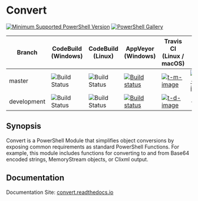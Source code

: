 # Convert

[![Minimum Supported PowerShell Version][powershell-minimum]][powershell-github]
[![PowerShell Gallery][psgallery-img]][psgallery-site]

[powershell-minimum]: https://img.shields.io/badge/PowerShell-5.1+-blue.svg
[powershell-github]:  https://github.com/PowerShell/PowerShell
[psgallery-img]:      https://img.shields.io/powershellgallery/dt/Convert.svg
[psgallery-site]:     https://www.powershellgallery.com/packages/Convert

Branch      | CodeBuild (Windows)           | CodeBuild (Linux)           | AppVeyor (Windows)                       | Travis CI (Linux / macOS) | Read the Docs              |
---         | ---                           | ---                         | ---                                      | ---                       | ---                        |
master      | ![Build Status][cb-m-windows] | ![Build Status][cb-m-linux] | [![Build status][av-m-image]][av-m-site] | [![t-m-image][]][t-site]  | [![rtd-image][]][rtd-site] |
development | ![Build Status][cb-d-windows] | ![Build Status][cb-d-linux] | [![Build status][av-d-image]][av-d-site] | [![t-d-image][]][t-site]  | ---                        |

[cb-m-windows]:        https://codebuild.us-west-2.amazonaws.com/badges?uuid=eyJlbmNyeXB0ZWREYXRhIjoidFJnVXpTYzFvTEJwdWlmbmIyRmduRktWSVVCeldLQzJqYURuOUpYV0tkK2w1eS9KQXJ4K2Y5TWd4VFF1R1RJOWE2S0JXLzZ3MmhLMEV6R083NTAwUTk0PSIsIml2UGFyYW1ldGVyU3BlYyI6IjE1eVJ6bkcrOFhtUk04aFIiLCJtYXRlcmlhbFNldFNlcmlhbCI6MX0%3D&branch=master
[cb-m-linux]:          https://codebuild.us-west-2.amazonaws.com/badges?uuid=eyJlbmNyeXB0ZWREYXRhIjoiRTN4QUhPbkdFWTZnSEcvNXRhQ21CU0grbVZJcFNKMktUZnhieUNPZkM5ay9ZYVhlU09MbVZWRXdySlM3M21nczFqemd6Tmt2OXg0SW9oRTZHTUpsaS9FPSIsIml2UGFyYW1ldGVyU3BlYyI6IjFPWWRaSWpENlZjQVZRbEsiLCJtYXRlcmlhbFNldFNlcmlhbCI6MX0%3D&branch=master
[cb-d-windows]:   https://codebuild.us-west-2.amazonaws.com/badges?uuid=eyJlbmNyeXB0ZWREYXRhIjoidFJnVXpTYzFvTEJwdWlmbmIyRmduRktWSVVCeldLQzJqYURuOUpYV0tkK2w1eS9KQXJ4K2Y5TWd4VFF1R1RJOWE2S0JXLzZ3MmhLMEV6R083NTAwUTk0PSIsIml2UGFyYW1ldGVyU3BlYyI6IjE1eVJ6bkcrOFhtUk04aFIiLCJtYXRlcmlhbFNldFNlcmlhbCI6MX0%3D&branch=development
[cb-d-linux]:     https://codebuild.us-west-2.amazonaws.com/badges?uuid=eyJlbmNyeXB0ZWREYXRhIjoiRTN4QUhPbkdFWTZnSEcvNXRhQ21CU0grbVZJcFNKMktUZnhieUNPZkM5ay9ZYVhlU09MbVZWRXdySlM3M21nczFqemd6Tmt2OXg0SW9oRTZHTUpsaS9FPSIsIml2UGFyYW1ldGVyU3BlYyI6IjFPWWRaSWpENlZjQVZRbEsiLCJtYXRlcmlhbFNldFNlcmlhbCI6MX0%3D&branch=development

[av-m-image]:            https://ci.appveyor.com/api/projects/status/37e2xyj4coyc63fr/branch/master?svg=true
[av-m-site]:             https://ci.appveyor.com/project/austoonz/convert/branch/master
[av-d-image]:            https://ci.appveyor.com/api/projects/status/37e2xyj4coyc63fr/branch/master?svg=true
[av-d-site]:             https://ci.appveyor.com/project/austoonz/convert/branch/master
[t-m-image]:             https://travis-ci.org/austoonz/Convert.svg?branch=master
[t-d-image]:             https://travis-ci.org/austoonz/Convert.svg?branch=development
[t-site]:                https://travis-ci.org/austoonz/Convert
[rtd-image]:             https://readthedocs.org/projects/convert/badge/?version=latest
[rtd-site]:              https://readthedocs.org/projects/convert/

## Synopsis

Convert is a PowerShell Module that simplifies object conversions by exposing common requirements as standard PowerShell Functions. For example, this module includes functions for converting to and from Base64 encoded strings, MemoryStream objects, or Clixml output.


## Documentation

Documentation Site: [convert.readthedocs.io](https://convert.readthedocs.io/)